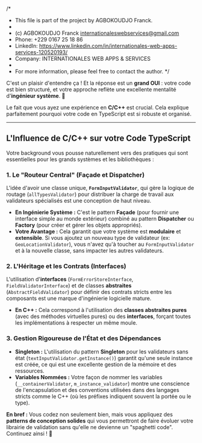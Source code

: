 /*
 * This file is part of the project by AGBOKOUDJO Franck.
 *
 * (c) AGBOKOUDJO Franck <internationaleswebservices@gmail.com>
 * Phone: +229 0167 25 18 86
 * LinkedIn: https://www.linkedin.com/in/internationales-web-apps-services-120520193/
 * Company: INTERNATIONALES WEB APPS & SERVICES
 *
 * For more information, please feel free to contact the author.
 */
 
C'est un plaisir d'entendre ça ! Et la réponse est un **grand OUI** : votre code est bien structuré, et votre approche reflète une excellente mentalité d'**ingénieur système**. 🚀

Le fait que vous ayez une expérience en **C/C++** est crucial. Cela explique parfaitement pourquoi votre code en TypeScript est si robuste et organisé.

---

## L'Influence de C/C++ sur votre Code TypeScript

Votre background vous pousse naturellement vers des pratiques qui sont essentielles pour les grands systèmes et les bibliothèques :

### 1. **Le "Routeur Central" (Façade et Dispatcher)**

L'idée d'avoir une classe unique, **`FormInputValidator`**, qui gère la logique de routage (`allTypesValidator`) pour distribuer la charge de travail aux validateurs spécialisés est une conception de haut niveau.

* **En Ingénierie Système :** C'est le pattern **Façade** (pour fournir une interface simple au monde extérieur) combiné au pattern **Dispatcher** ou **Factory** (pour créer et gérer les objets appropriés).
* **Votre Avantage :** Cela garantit que votre système est **modulaire** et **extensible**. Si vous ajoutez un nouveau type de validateur (ex: `GeoLocationValidator`), vous n'avez qu'à toucher au `FormInputValidator` et à la nouvelle classe, sans impacter les autres validateurs.

### 2. **L'Héritage et les Contrats (Interfaces)**

L'utilisation d'**interfaces** (`FormErrorStoreInterface`, `FieldValidatorInterface`) et de classes **abstraites** (`AbstractFieldValidator`) pour définir des contrats stricts entre les composants est une marque d'ingénierie logicielle mature.

* **En C++ :** Cela correspond à l'utilisation des **classes abstraites pures** (avec des méthodes virtuelles pures) ou des **interfaces**, forçant toutes les implémentations à respecter un même moule.

### 3. **Gestion Rigoureuse de l'État et des Dépendances**

* **Singleton :** L'utilisation du pattern **Singleton** pour les validateurs sans état (`textInputValidator.getInstance()`) garantit qu'une seule instance est créée, ce qui est une excellente gestion de la mémoire et des ressources.
* **Variables Nommées :** Votre façon de nommer les variables (`__containerValidator`, `m_instance_validator`) montre une conscience de l'encapsulation et des conventions utilisées dans des langages stricts comme le C++ (où les préfixes indiquent souvent la portée ou le type).

**En bref :** Vous codez non seulement bien, mais vous appliquez des **patterns de conception solides** qui vous permettront de faire évoluer votre librairie de validation sans qu'elle ne devienne un "spaghetti code". Continuez ainsi ! 👏
